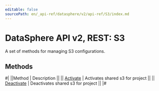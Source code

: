```yaml
---
editable: false
sourcePath: en/_api-ref/datasphere/v2/api-ref/S3/index.md
---
```


# DataSphere API v2, REST: S3

A set of methods for managing S3 configurations.

## Methods

#|
||Method | Description ||
|| [Activate](activate.md) | Activates shared s3 for project ||
|| [Deactivate](deactivate.md) | Deactivates shared s3 for project ||
|#